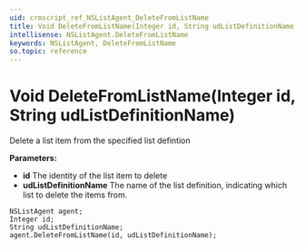 ```yaml
---
uid: crmscript_ref_NSListAgent_DeleteFromListName
title: Void DeleteFromListName(Integer id, String udListDefinitionName)
intellisense: NSListAgent.DeleteFromListName
keywords: NSListAgent, DeleteFromListName
so.topic: reference
---
```


# Void DeleteFromListName(Integer id, String udListDefinitionName)

Delete a list item from the specified list defintion

**Parameters:**
 - **id** The identity of the list item to delete
 - **udListDefinitionName** The name of the list definition, indicating which list to delete the items from.

```crmscript
NSListAgent agent;
Integer id;
String udListDefinitionName;
agent.DeleteFromListName(id, udListDefinitionName);
```

